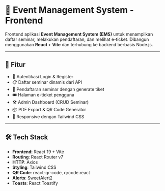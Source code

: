 # 🎫 Event Management System - Frontend

Frontend aplikasi **Event Management System (EMS)** untuk menampilkan daftar seminar, melakukan pendaftaran, dan melihat e-ticket. Dibangun menggunakan **React + Vite** dan terhubung ke backend berbasis Node.js.

---

## 🚀 Fitur

- 🔐 Autentikasi Login & Register
- 📋 Daftar seminar dinamis dari API
- 📝 Pendaftaran seminar dengan generate tiket
- 🎟️ Halaman e-ticket pengguna
- 🛠️ Admin Dashboard (CRUD Seminar)
- 📦 PDF Export & QR Code Generator
- 🎨 Responsive dengan Tailwind CSS

---

## 🛠️ Tech Stack

- **Frontend**: React 19 + Vite
- **Routing**: React Router v7
- **HTTP**: Axios
- **Styling**: Tailwind CSS
- **QR Code**: react-qr-code, qrcode.react
- **Alerts**: SweetAlert2
- **Toasts**: React Toastify
